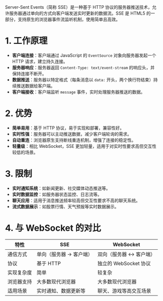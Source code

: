 Server-Sent Events（简称 SSE）是一种基于 HTTP 协议的服务器推送技术，允许服务器通过单向的方式向客户端发送实时更新的数据流。SSE 是 HTML5 的一部分，支持原生的浏览器事件流监听机制，使用简单且高效。

# 1. 工作原理

- **客户端连接**：客户端通过 JavaScript 的 `EventSource` 对象向服务器发起一个 HTTP 请求，建立持久连接。
- **服务器响应**：服务器返回 `Content-Type: text/event-stream` 的响应头，并保持连接不断开。
- **数据推送**：服务器以特定格式（每条消息以 `data:` 开头，两个换行符结束）持续推送数据给客户端。
- **客户端接收**：客户端监听 `message` 事件，实时处理服务器推送的数据。

# 2. 优势

- **简单易用**：基于 HTTP 协议，易于实现和部署，兼容性好。
- **实时性强**：服务器可以主动推送数据，减少客户端轮询的需求。
- **自动重连**：浏览器原生支持断线重连机制，增强了连接的稳定性。
- **轻量级**：相比 WebSocket，SSE 更加轻量，适用于对实时性要求高但交互性较低的场景。

# 3. 限制

- **实时通知系统**：如新闻更新、社交媒体动态推送等。
- **实时数据监控**：如服务器状态监控、日志流等。
- **聊天应用**：适用于消息推送频率较高但交互性要求不高的聊天系统。
- **流式数据展示**：如股票行情、天气预报等实时数据展示。

# 4. 与 WebSocket 的对比

| 特性    | SSE           | WebSocket        |
| ----- | ------------- | ---------------- |
| 通信方式  | 单向（服务器 → 客户端） | 双向（服务器 ↔ 客户端）    |
| 协议    | 基于 HTTP       | 独立的 WebSocket 协议 |
| 实现复杂度 | 简单            | 较复杂              |
| 浏览器支持 | 大多数现代浏览器      | 大多数现代浏览器         |
| 适用场景  | 实时通知、数据更新等    | 聊天、游戏等高交互场景      |
